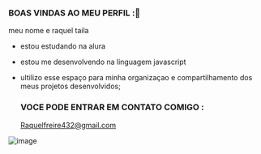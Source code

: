 ### BOAS VINDAS AO MEU PERFIL :💙

meu nome e raquel taila

- estou estudando na alura
- estou me desenvolvendo na linguagem javascript
- ultilizo esse espaço para minha organizaçao e compartilhamento dos meus projetos desenvolvidos;

  ### VOCE PODE ENTRAR EM CONTATO COMIGO :
  
  Raquelfreire432@gmail.com


![image](https://github.com/user-attachments/assets/75968284-320e-474a-9061-616041bb8ed9)
